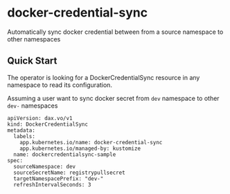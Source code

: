# docker-credential-sync
Automatically sync docker credential between from a source namespace to other namespaces

## Quick Start

The operator is looking for a DockerCredentialSync resource in any namespace to read its configuration.

Assuming a user want to sync docker secret from `dev` namespace to other `dev-` namespaces

```
apiVersion: dax.vo/v1
kind: DockerCredentialSync
metadata:
  labels:
    app.kubernetes.io/name: docker-credential-sync
    app.kubernetes.io/managed-by: kustomize
  name: dockercredentialsync-sample
spec:
  sourceNamespace: dev
  sourceSecretName: registrypullsecret
  targetNamespacePrefix: "dev-"
  refreshIntervalSeconds: 3
```